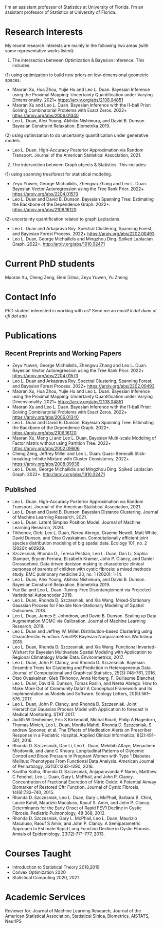 I'm an assistant professor of Statistics at University of Florida.
I'm an assistant professor of Statistics at University of Florida.

# Research Interests
My recent research interests are mainly in the following two areas (with some representative works listed):

1.	The intersection between Optimization & Bayesian inference. This includes:

(1) using optimization to build new priors on low-dimensional geometric spaces.
*   Maoran Xu, Hua Zhou, Yujie Hu and Leo L. Duan. Bayesian Inference using the Proximal Mapping: Uncertainty Quantification under Varying Dimensionality. 2021+ https://arxiv.org/abs/2108.04851
*   Maoran Xu and Leo L. Duan. Bayesian Inference with the l1-ball Prior: Solving Combinatorial Problems with Exact Zeros. 2022+  https://arxiv.org/abs/2006.01340
*   Leo L. Duan, Alex Young, Akihiko Nishimura, and David B. Dunson. Bayesian Constraint Relaxation. Biometrika 2019.

(2) using optimization to do uncertainty quantification under generative models.
*   Leo L. Duan.  High-Accuracy Posterior Approximation via Random Transport. Journal of the American Statistical Association, 2021.

2.	The intersection between Graph objects & Statistics. This includes:

(1)	using spanning tree/forest for statistical modeling.

*   Zeyu Yuwen, George Michailidis, Zhengwu Zhang and Leo L. Duan.  Bayesian Vector Autoregression using the Tree Rank Prior. 2022+ https://arxiv.org/abs/2204.01573 
*   Leo L. Duan and David B. Dunson. Bayesian Spanning Tree: Estimating the Backbone of the Dependence Graph. 2022+. https://arxiv.org/abs/2106.16120

(2)	uncertainty quantification related to graph Laplacians.

*   Leo L. Duan and Arkaprava Roy.  Spectral Clustering, Spanning Forest, and Bayesian Forest Process. 2022+ https://arxiv.org/abs/2202.00493
*   Leo L. Duan, George Michailidis and Mingzhou Ding. Spiked Laplacian Graph. 2022+. http://arxiv.org/abs/1910.02471

# Current PhD students
Maoran Xu,
Cheng Zeng,
Eleni Dilma,
Zeyu Yuwen,
Yu Zheng

# Contact Info
PhD student interested in working with us? Send me an email!
_li dot duan at ufl dot edu_

# Publications

## Recent Preprints and Working Papers
*   Zeyu Yuwen, George Michailidis, Zhengwu Zhang and Leo L. Duan.  Bayesian Vector Autoregression using the Tree Rank Prior. 2022+ https://arxiv.org/abs/2204.01573 
*   Leo L. Duan and Arkaprava Roy.  Spectral Clustering, Spanning Forest, and Bayesian Forest Process. 2022+ https://arxiv.org/abs/2202.00493
*   Maoran Xu, Hua Zhou, Yujie Hu and Leo L. Duan. Bayesian Inference using the Proximal Mapping: Uncertainty Quantification under Varying Dimensionality. 2021+ https://arxiv.org/abs/2108.04851
*   Maoran Xu and Leo L. Duan. Bayesian Inference with the l1-ball Prior: Solving Combinatorial Problems with Exact Zeros. 2022+  https://arxiv.org/abs/2006.01340
*   Leo L. Duan and David B. Dunson. Bayesian Spanning Tree: Estimating the Backbone of the Dependence Graph. 2022+. https://arxiv.org/abs/2106.16120
*   Maoran Xu, Meng Li and Leo L. Duan. Bayesian Multi-scale Modeling of Factor Matrix without using Partition Tree. 2022+ https://arxiv.org/abs/2002.09606
*   Cheng Zeng, Jeffrey Miller and Leo L. Duan. Quasi-Bernoulli Stick-breaking: Infinite Mixture with Cluster Consistency. 2022+  https://arxiv.org/abs/2008.09938
*   Leo L. Duan, George Michailidis and Mingzhou Ding. Spiked Laplacian Graph. 2022+. http://arxiv.org/abs/1910.02471


##  Published

*   Leo L. Duan.  High-Accuracy Posterior Approximation via Random Transport. Journal of the American Statistical Association, 2021.
*   Leo L. Duan and David B. Dunson. Bayesian Distance Clustering. Journal of Machine Learning Research, 2021.
*   Leo L. Duan. Latent Simplex Position Model. Journal of Machine Learning Research, 2020.
*   Tikhonov, Gleb, Leo L. Duan, Nerea Abrego, Graeme Newell, Matt White, David Dunson, and Otso Ovaskainen. Computationally efficient joint species distribution modeling of big spatial data. Ecology 101, no. 2 (2020): e02929.
*   Szczesniak, Rhonda D., Teresa Pestian, Leo L. Duan, Dan Li, Sophia Stamper, Brycen Ferrara, Elizabeth Kramer, John P. Clancy, and Daniel Grossoehme. Data driven decision making to characterize clinical personas of parents of children with cystic fibrosis: a mixed methods study. BMC pulmonary medicine 20, no. 1 (2020): 1-14.
*   Leo L. Duan, Alex Young, Akihiko Nishimura, and David B. Dunson. Bayesian Constraint Relaxation. Biometrika 2019.
*   Yue Bai and Leo L. Duan. Tuning-Free Disentanglement via Projected Variational Autoencoder  2019.
*   Leo L. Duan, Rhonda D. Szczesniak, and Xia Wang. Mixed-Stationary Gaussian Process for Flexible Non-Stationary Modeling of Spatial Outcomes. 2018.
*   Leo L. Duan, James E. Johndrow, and David B. Dunson. Scaling up Data Augmentation MCMC via Calibration. Journal of Machine Learning Research, 2018.
*   Leo L. Duan and Jeffrey W. Miller. Distribution-based Clustering using Characteristic Function. NeurIPS Bayesian Nonparametrics Workshop 2018.
*   Leo L. Duan, Rhonda D. Szczesniak, and Xia Wang. Functional Inverted-Wishart for Bayesian Multivariate Spatial Modeling with Application to Regional Climatology Model Data. Environmetrics, 2017.
*   Leo L. Duan, John P. Clancy, and Rhonda D. Szczesniak. Bayesian Ensemble Trees for Clustering and Prediction in Heterogeneous Data. Journal of Computational and Graphical Statistics, 25(3):748–761, 2016.
*	Otso Ovaskainen, Gleb Tikhonov, Anna Norberg, F. Guillaume Blanchet, Leo L. Duan, David B. Dunson, Tomas Roslin, and Nerea Abrego. How to Make More Out of Community Data? A Conceptual Framework and Its Implementation as Models and Software. Ecology Letters, 20(5):561–576, 2017.
*  Leo L. Duan, John P. Clancy, and Rhonda D. Szczesniak. Joint Hierarchical Gaussian Process Model with Application to forecast in Medical Monitoring. STAT 2017.
*  Judith W Dexheimer, Eric S Kirkendall, Michal Kouril, Philip A Hagedorn, Thomas Minich, Leo L. Duan, Monifa Mahdi, Rhonda D. Szczesniak, S andrew Spooner, et al. The Effects of Medication Alerts on Prescriber Response in a Pediatric Hospital. Applied Clinical Informatics, 8(2):491–501, 2016.
*  Rhonda D. Szczesniak, Dan Li, Leo L. Duan, Mekibib Altaye, Menachem Miodovnik, and Jane C Khoury. Longitudinal Patterns of Glycemic Control and Blood Pressure in Pregnant Women with Type 1 Diabetes Mellitus: Phenotypes From Functional Data Analysis. American Journal of Perinatology, 33(13):1282–1290, 2016.
*  Kavitha Kotha, Rhonda D. Szczesniak, Anjaparavanda P Naren, Matthew C Fenchel, Leo L. Duan, Gary L McPhail, and John P. Clancy. Concentration of Fractional Excretion of Nitric Oxide: A Potential Airway Biomarker of Restored Cftr Function. Journal of Cystic Fibrosis, 14(6):733–740, 2015. 
*  Rhonda D. Szczesniak, Leo L. Duan, Gary L McPhail, Barbara B. Chini, Laurie Kahill, Maurizio Macaluso, Raouf S. Amin, and John P. Clancy. Determinants for the Early Onset of Rapid FEV1 Decline in Cystic Fibrosis. Pediatric Pulmonology, 48:368, 2013.
*  Rhonda D. Szczesniak, Gary L. McPhail, Leo L. Duan, Maurizio Macaluso, Raouf S Amin, and John P. Clancy. A Semiparametric Approach to Estimate Rapid Lung Function Decline in Cystic Fibrosis. Annals of Epidemiology, 23(12):771–777, 2013.



# Courses Taught

*  Introduction to Statistical Theory 2018,2019
*  Convex Optimization 2020
*  Statistical Computing 2020, 2021

# Academic Services
Reviewer for:
Journal of Machine Learning Research,
Journal of the American Statistical Association,
Statistical Sinica,
Biometrics,
AISTATS,
NeurIPS

